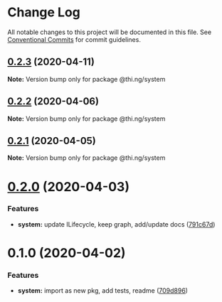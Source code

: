 # Change Log

All notable changes to this project will be documented in this file.
See [Conventional Commits](https://conventionalcommits.org) for commit guidelines.

## [0.2.3](https://github.com/thi-ng/umbrella/compare/@thi.ng/system@0.2.2...@thi.ng/system@0.2.3) (2020-04-11)

**Note:** Version bump only for package @thi.ng/system





## [0.2.2](https://github.com/thi-ng/umbrella/compare/@thi.ng/system@0.2.1...@thi.ng/system@0.2.2) (2020-04-06)

**Note:** Version bump only for package @thi.ng/system





## [0.2.1](https://github.com/thi-ng/umbrella/compare/@thi.ng/system@0.2.0...@thi.ng/system@0.2.1) (2020-04-05)

**Note:** Version bump only for package @thi.ng/system





# [0.2.0](https://github.com/thi-ng/umbrella/compare/@thi.ng/system@0.1.0...@thi.ng/system@0.2.0) (2020-04-03)


### Features

* **system:** update ILifecycle, keep graph, add/update docs ([791c67d](https://github.com/thi-ng/umbrella/commit/791c67d446c5fae041831a16b250b5cfd62312d0))





# 0.1.0 (2020-04-02)


### Features

* **system:** import as new pkg, add tests, readme ([709d896](https://github.com/thi-ng/umbrella/commit/709d896cee964dc876e1e53c95a3b77a00d8c433))
